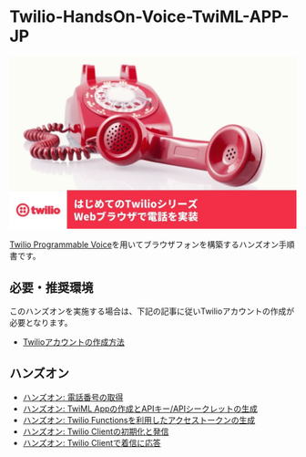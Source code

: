 # Twilio-HandsOn-Voice-TwiML-APP-JP

![Twilio-HandsOn-Voice-TwiML-APP-JP](docs/assets/Voice-HandsOn-TwiML-App-Header.jpg)

[Twilio Programmable Voice](https://www.twilio.com/ja/voice)を用いてブラウザフォンを構築するハンズオン手順書です。

## 必要・推奨環境
このハンズオンを実施する場合は、下記の記事に従いTwilioアカウントの作成が必要となります。

- [Twilioアカウントの作成方法](https://www.twilio.com/blog/how-to-create-twilio-account-jp)


## ハンズオン

- [ハンズオン: 電話番号の取得](docs/01-Get-Phone-Number/00-Overview.md)
- [ハンズオン: TwiML Appの作成とAPIキー/APIシークレットの生成](docs/02-TwiML-App-API-Key-Secret/00-Overview.md)
- [ハンズオン: Twilio Functionsを利用したアクセストークンの生成](docs/03-Generate-Access-Token/00-Overview.md)
- [ハンズオン: Twilio Clientの初期化と発信](docs/04-Client-Outbound-Calls/00-Overview.md)
- [ハンズオン: Twilio Clientで着信に応答](docs/05-Client-Incoming-Calls/00-Overview.md)


